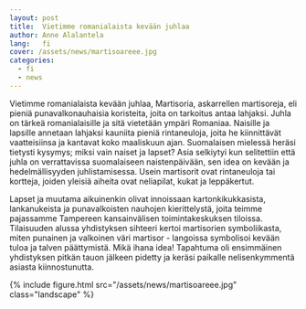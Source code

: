 ```yaml
---
layout: post
title:  Vietimme romanialaista kevään juhlaa
author: Anne Alalantela
lang:   fi
cover: /assets/news/martisoareee.jpg
categories:
  - fi
  - news
---
```


Vietimme romanialaista kevään juhlaa, Martisoria, askarrellen martisoreja, eli pieniä punavalkonauhaisia koristeita, joita on tarkoitus antaa lahjaksi. Juhla on tärkeä romanialaisille ja sitä vietetään ympäri Romaniaa. Naisille ja lapsille annetaan lahjaksi kauniita pieniä rintaneuloja, joita he kiinnittävät vaatteisiinsa ja kantavat koko maaliskuun ajan. Suomalaisen mielessä heräsi tietysti kysymys; miksi vain naiset ja lapset? Asia selkiytyi kun selitettiin että juhla on verrattavissa suomalaiseen naistenpäivään, sen idea on kevään ja hedelmällisyyden juhlistamisessa. Usein martisorit ovat rintaneuloja tai kortteja, joiden yleisiä aiheita ovat neliapilat, kukat ja leppäkertut.

Lapset ja muutama aikuinenkin olivat innoissaan kartonkikukkasista, lankanukeista ja punavalkoisten nauhojen kierittelystä, joita teimme pajassamme Tampereen kansainvälisen toimintakeskuksen tiloissa. Tilaisuuden alussa yhdistyksen sihteeri kertoi martisorien symboliikasta, miten punainen ja valkoinen väri martisor - langoissa symbolisoi kevään tuloa ja talven päättymistä. Mikä ihana idea! Tapahtuma oli ensimmäinen yhdistyksen pitkän tauon jälkeen pidetty ja keräsi paikalle nelisenkymmentä asiasta kiinnostunutta.

{% include figure.html src="/assets/news/martisoareee.jpg" class="landscape" %}